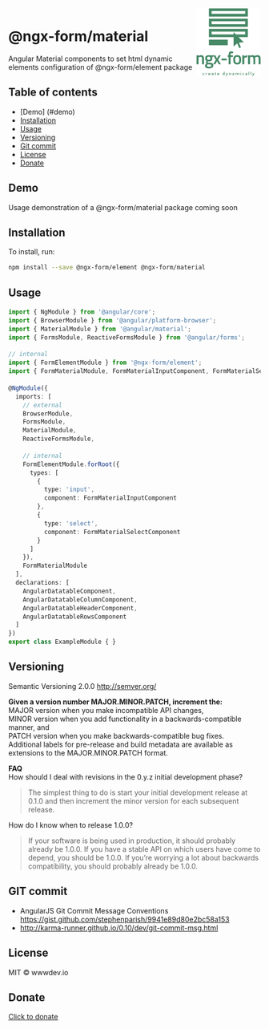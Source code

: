<img src="https://github.com/ngx-form/element/blob/master/color_logo_transparent_background.png" alt="ngx-form logo" title="ngx-form" align="right" width="128" />

# @ngx-form/material

Angular Material components to set html dynamic elements configuration of @ngx-form/element package


## Table of contents
* [Demo] (#demo)
* [Installation](#installation)
* [Usage](#usage)
* [Versioning](#versioning)
* [Git commit](#git-commit)
* [License](#license)
* [Donate](#donate)


## Demo

Usage demonstration of a @ngx-form/material package coming soon

## Installation

To install, run:

```bash
npm install --save @ngx-form/element @ngx-form/material
```

## Usage
```typescript
import { NgModule } from '@angular/core';
import { BrowserModule } from '@angular/platform-browser';
import { MaterialModule } from '@angular/material';
import { FormsModule, ReactiveFormsModule } from '@angular/forms';

// internal
import { FormElementModule } from '@ngx-form/element';
import { FormMaterialModule, FormMaterialInputComponent, FormMaterialSelectComponen } from '@ngx-form/material';

@NgModule({
  imports: [
    // external
    BrowserModule,
    FormsModule,
    MaterialModule,
    ReactiveFormsModule,

    // internal
    FormElementModule.forRoot({
      types: [
        {
          type: 'input',
          component: FormMaterialInputComponent
        },
        {
          type: 'select',
          component: FormMaterialSelectComponent
        }
      ]
    }),
    FormMaterialModule
  ],
  declarations: [
    AngularDatatableComponent,
    AngularDatatableColumnComponent,
    AngularDatatableHeaderComponent,
    AngularDatatableRowsComponent
  ]
})
export class ExampleModule { }
```

## Versioning
Semantic Versioning 2.0.0 http://semver.org/

**Given a version number MAJOR.MINOR.PATCH, increment the:**   
MAJOR version when you make incompatible API changes,  
MINOR version when you add functionality in a backwards-compatible manner, and  
PATCH version when you make backwards-compatible bug fixes.  
Additional labels for pre-release and build metadata are available as extensions to the MAJOR.MINOR.PATCH format.

**FAQ**   
How should I deal with revisions in the 0.y.z initial development phase?  
>The simplest thing to do is start your initial development release at 0.1.0 and then increment the minor version for each subsequent release.

How do I know when to release 1.0.0?

>If your software is being used in production, it should probably already be 1.0.0. If you have a stable API on which users have come to depend, you should be 1.0.0. If you’re worrying a lot about backwards compatibility, you should probably already be 1.0.0.

## GIT commit
- AngularJS Git Commit Message Conventions https://gist.github.com/stephenparish/9941e89d80e2bc58a153
- http://karma-runner.github.io/0.10/dev/git-commit-msg.html

## License

MIT © wwwdev.io

## Donate
[Click to donate](https://donorbox.org/help-creating-open-source-software)

